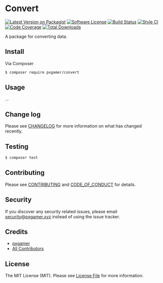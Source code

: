 # Convert

[![Latest Version on Packagist][ico-version]][link-packagist]
[![Software License][ico-license]](LICENSE.md)
[![Build Status][ico-github-actions]][link-github-actions]
[![Style CI][ico-styleci]][link-styleci]
[![Code Coverage][ico-code-coverage]][link-code-coverage]
[![Total Downloads][ico-downloads]][link-downloads]

A package for converting data.

## Install

Via Composer

```bash
$ composer require pxgamer/convert
```

## Usage

...

## Change log

Please see [CHANGELOG](CHANGELOG.md) for more information on what has changed recently.

## Testing

```bash
$ composer test
```

## Contributing

Please see [CONTRIBUTING](.github/CONTRIBUTING.md) and [CODE_OF_CONDUCT](.github/CODE_OF_CONDUCT.md) for details.

## Security

If you discover any security related issues, please email security@pxgamer.xyz instead of using the issue tracker.

## Credits

- [pxgamer][link-author]
- [All Contributors][link-contributors]

## License

The MIT License (MIT). Please see [License File](LICENSE.md) for more information.

[ico-version]: https://img.shields.io/packagist/v/pxgamer/convert.svg?style=flat-square
[ico-license]: https://img.shields.io/badge/license-MIT-brightgreen.svg?style=flat-square
[ico-github-actions]: https://img.shields.io/github/workflow/status/pxgamer/convert/Continuous%20Integration.svg?style=flat-square
[ico-styleci]: https://styleci.io/repos/233832615/shield
[ico-code-coverage]: https://img.shields.io/codecov/c/github/pxgamer/convert.svg?style=flat-square
[ico-downloads]: https://img.shields.io/packagist/dt/pxgamer/convert.svg?style=flat-square

[link-packagist]: https://packagist.org/packages/pxgamer/convert
[link-github-actions]: https://github.com/pxgamer/convert/actions
[link-styleci]: https://styleci.io/repos/233832615
[link-code-coverage]: https://codecov.io/gh/pxgamer/convert
[link-downloads]: https://packagist.org/packages/pxgamer/convert
[link-author]: https://github.com/pxgamer
[link-contributors]: ../../contributors
